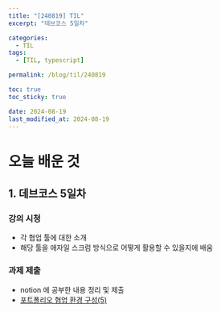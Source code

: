 ```yaml
---
title: "[240819] TIL"
excerpt: "데브코스 5일차"

categories:
  - TIL
tags:
  - [TIL, typescript]

permalink: /blog/til/240819

toc: true
toc_sticky: true

date: 2024-08-19
last_modified_at: 2024-08-19
---
```


# 오늘 배운 것

## 1. 데브코스 5일차

### 강의 시청

- 각 협업 툴에 대한 소개
- 해당 툴을 애자일 스크럼 방식으로 어떻게 활용할 수 있을지에 배움

### 과제 제출

- notion 에 공부한 내용 정리 및 제출
- [포트폴리오 협업 환경 구성(5)](https://crimson-fold-8fa.notion.site/5-5ab8dcaaead74f92825a65960c83f185?pvs=4)

